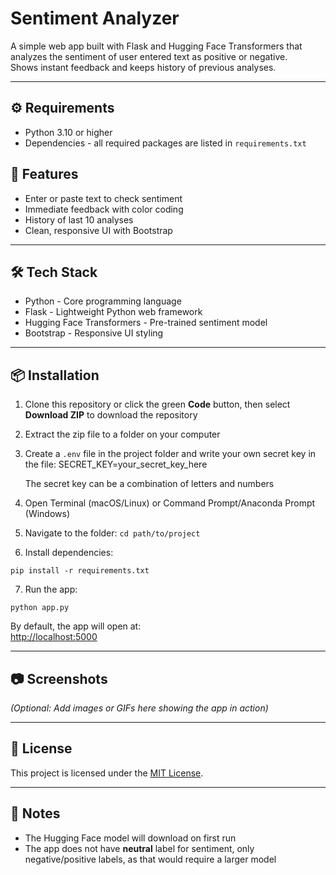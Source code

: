 # Sentiment Analyzer

A simple web app built with Flask and Hugging Face Transformers that analyzes the sentiment of user entered text as positive or negative.  
Shows instant feedback and keeps history of previous analyses.

---

## ⚙️ Requirements
- Python 3.10 or higher
- Dependencies - all required packages are listed in `requirements.txt`


## 🚀 Features
- Enter or paste text to check sentiment
- Immediate feedback with color coding
- History of last 10 analyses
- Clean, responsive UI with Bootstrap

---

## 🛠️ Tech Stack
- Python - Core programming language
- Flask - Lightweight Python web framework
- Hugging Face Transformers - Pre-trained sentiment model
- Bootstrap - Responsive UI styling

---

## 📦 Installation

1. Clone this repository or click the green **Code** button, then select **Download ZIP** to download the repository

2. Extract the zip file to a folder on your computer

3. Create a `.env` file in the project folder and write your own secret key in the file:
SECRET_KEY=your_secret_key_here

    The secret key can be a combination of letters and numbers

4. Open Terminal (macOS/Linux) or Command Prompt/Anaconda Prompt (Windows)

5. Navigate to the folder:
`cd path/to/project`

6. Install dependencies: 

`pip install -r requirements.txt`

7. Run the app:

`python app.py`


By default, the app will open at:  
[http://localhost:5000](http://localhost:5000)

---

## 📷 Screenshots
*(Optional: Add images or GIFs here showing the app in action)*

---

## 📄 License

This project is licensed under the [MIT License](/LICENSE).


---

## 📌 Notes
- The Hugging Face model will download on first run
- The app does not have **neutral** label for sentiment, only negative/positive labels, as that would require a larger model
